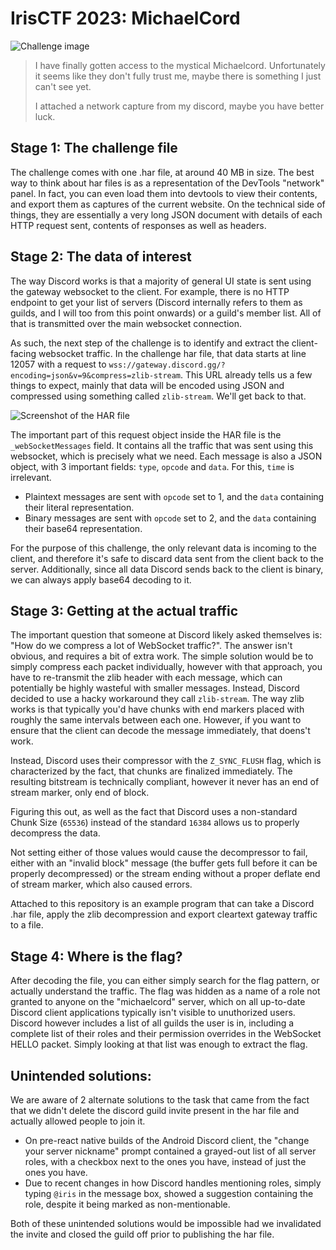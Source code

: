 # IrisCTF 2023: MichaelCord

![Challenge image](https://i-work-at-the.dutch-east-india.company/𒄡63bc26b9Aa62ULvVfuCy.png)

> I have finally gotten access to the mystical Michaelcord. Unfortunately it seems like they don't fully trust me, maybe there is something I just can't see yet.
>
> I attached a network capture from my discord, maybe you have better luck.

## Stage 1: The challenge file

The challenge comes with one .har file, at around 40 MB in size. The best way to think about har files is as a representation of the DevTools "network" panel. In fact, you can even load them into devtools to view their contents, and export them as captures of the current website. On the technical side of things, they are essentially a very long JSON document with details of each HTTP request sent, contents of responses as well as headers.

## Stage 2: The data of interest

The way Discord works is that a majority of general UI state is sent using the gateway websocket to the client. For example, there is no HTTP endpoint to get your list of servers (Discord internally refers to them as guilds, and I will too from this point onwards) or a guild's member list. All of that is transmitted over the main websocket connection. 

As such, the next step of the challenge is to identify and extract the client-facing websocket traffic. In the challenge har file, that data starts at line 12057 with a request to `wss://gateway.discord.gg/?encoding=json&v=9&compress=zlib-stream`. This URL already tells us a few things to expect, mainly that data will be encoded using JSON and compressed using something called `zlib-stream`. We'll get back to that.

![Screenshot of the HAR file](https://i-work-at-the.dutch-east-india.company/%F0%92%84%A163bc2a3016LSOIB9t5X3.png)


The important part of this request object inside the HAR file is the `_webSocketMessages` field. It contains all the traffic that was sent using this websocket, which is precisely what we need. Each message is also a JSON object, with 3 important fields: `type`, `opcode` and `data`. For this, `time` is irrelevant.

- Plaintext messages are sent with `opcode` set to 1, and the `data` containing their literal representation.
- Binary messages are sent with `opcode` set to 2, and the `data` containing their base64 representation.

For the purpose of this challenge, the only relevant data is incoming to the client, and therefore it's safe to discard data sent from the client back to the server. Additionally, since all data Discord sends back to the client is binary, we can always apply base64 decoding to it.

## Stage 3: Getting at the actual traffic

The important question that someone at Discord likely asked themselves is: "How do we compress a lot of WebSocket traffic?". The answer isn't obvious, and requires a bit of extra work. The simple solution would be to simply compress each packet individually, however with that approach, you have to re-transmit the zlib header with each message, which can potentially be highly wasteful with smaller messages. Instead, Discord decided to use a hacky workaround they call `zlib-stream`. The way zlib works is that typically you'd have chunks with end markers placed with roughly the same intervals between each one. However, if you want to ensure that the client can decode the message immediately, that doens't work.

Instead, Discord uses their compressor with the `Z_SYNC_FLUSH` flag, which is characterized by the fact, that chunks are finalized immediately. The resulting bitstream is technically compliant, however it never has an end of stream marker, only end of block.

Figuring this out, as well as the fact that Discord uses a non-standard Chunk Size (`65536`) instead of the standard `16384` allows us to properly decompress the data.

Not setting either of those values would cause the decompressor to fail, either with an "invalid block" message (the buffer gets full before it can be properly decompressed) or the stream ending without a proper deflate end of stream marker, which also caused errors.

Attached to this repository is an example program that can take a Discord .har file, apply the zlib decompression and export cleartext gateway traffic to a file.

## Stage 4: Where is the flag?

After decoding the file, you can either simply search for the flag pattern, or actually understand the traffic. The flag was hidden as a name of a role not granted to anyone on the "michaelcord" server, which on all up-to-date Discord client applications typically isn't visible to unuthorized users. Discord however includes a list of all guilds the user is in, including a complete list of their roles and their permission overrides in the WebSocket HELLO packet. Simply looking at that list was enough to extract the flag.

## Unintended solutions:

We are aware of 2 alternate solutions to the task that came from the fact that we didn't delete the discord guild invite present in the har file and actually allowed people to join it.

- On pre-react native builds of the Android Discord client, the "change your server nickname" prompt contained a grayed-out list of all server roles, with a checkbox next to the ones you have, instead of just the ones you have.
- Due to recent changes in how Discord handles mentioning roles, simply typing `@iris` in the message box, showed a suggestion containing the role, despite it being marked as non-mentionable.

Both of these unintended solutions would be impossible had we invalidated the invite and closed the guild off prior to publishing the har file.

